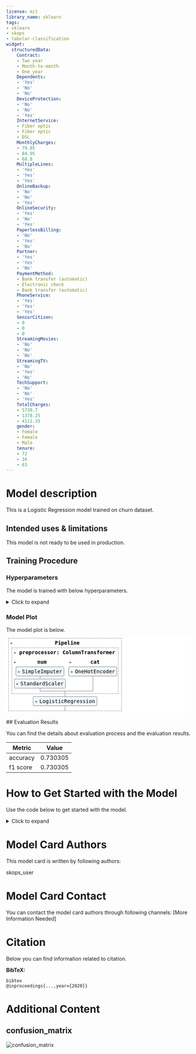 ```yaml
---
license: mit
library_name: sklearn
tags:
- sklearn
- skops
- tabular-classification
widget:
  structuredData:
    Contract:
    - Two year
    - Month-to-month
    - One year
    Dependents:
    - 'Yes'
    - 'No'
    - 'No'
    DeviceProtection:
    - 'No'
    - 'No'
    - 'Yes'
    InternetService:
    - Fiber optic
    - Fiber optic
    - DSL
    MonthlyCharges:
    - 79.05
    - 84.95
    - 68.8
    MultipleLines:
    - 'Yes'
    - 'Yes'
    - 'Yes'
    OnlineBackup:
    - 'No'
    - 'No'
    - 'Yes'
    OnlineSecurity:
    - 'Yes'
    - 'No'
    - 'Yes'
    PaperlessBilling:
    - 'No'
    - 'Yes'
    - 'No'
    Partner:
    - 'Yes'
    - 'Yes'
    - 'No'
    PaymentMethod:
    - Bank transfer (automatic)
    - Electronic check
    - Bank transfer (automatic)
    PhoneService:
    - 'Yes'
    - 'Yes'
    - 'Yes'
    SeniorCitizen:
    - 0
    - 0
    - 0
    StreamingMovies:
    - 'No'
    - 'No'
    - 'No'
    StreamingTV:
    - 'No'
    - 'Yes'
    - 'No'
    TechSupport:
    - 'No'
    - 'No'
    - 'Yes'
    TotalCharges:
    - 5730.7
    - 1378.25
    - 4111.35
    gender:
    - Female
    - Female
    - Male
    tenure:
    - 72
    - 16
    - 63
---
```


# Model description

This is a Logistic Regression model trained on churn dataset.

## Intended uses & limitations

This model is not ready to be used in production.

## Training Procedure

### Hyperparameters

The model is trained with below hyperparameters.

<details>
<summary> Click to expand </summary>

| Hyperparameter                             | Value                                                                             |
|--------------------------------------------|-----------------------------------------------------------------------------------|
| memory                                     |                                                                                   |
| steps                                      | [('preprocessor', ColumnTransformer(transformers=[('num',
                                 Pipeline(steps=[('imputer',
                                                  SimpleImputer(strategy='median')),
                                                 ('std_scaler',
                                                  StandardScaler())]),
                                 ['MonthlyCharges', 'TotalCharges', 'tenure']),
                                ('cat', OneHotEncoder(),
                                 ['SeniorCitizen', 'gender', 'Partner',
                                  'Dependents', 'PhoneService', 'MultipleLines',
                                  'InternetService', 'OnlineSecurity',
                                  'OnlineBackup', 'DeviceProtection',
                                  'TechSupport', 'StreamingTV',
                                  'StreamingMovies', 'Contract',
                                  'PaperlessBilling', 'PaymentMethod'])])), ('classifier', LogisticRegression(class_weight='balanced', max_iter=300))]                                                                                   |
| verbose                                    | False                                                                             |
| preprocessor                               | ColumnTransformer(transformers=[('num',
                                 Pipeline(steps=[('imputer',
                                                  SimpleImputer(strategy='median')),
                                                 ('std_scaler',
                                                  StandardScaler())]),
                                 ['MonthlyCharges', 'TotalCharges', 'tenure']),
                                ('cat', OneHotEncoder(),
                                 ['SeniorCitizen', 'gender', 'Partner',
                                  'Dependents', 'PhoneService', 'MultipleLines',
                                  'InternetService', 'OnlineSecurity',
                                  'OnlineBackup', 'DeviceProtection',
                                  'TechSupport', 'StreamingTV',
                                  'StreamingMovies', 'Contract',
                                  'PaperlessBilling', 'PaymentMethod'])])                                                                                   |
| classifier                                 | LogisticRegression(class_weight='balanced', max_iter=300)                         |
| preprocessor__n_jobs                       |                                                                                   |
| preprocessor__remainder                    | drop                                                                              |
| preprocessor__sparse_threshold             | 0.3                                                                               |
| preprocessor__transformer_weights          |                                                                                   |
| preprocessor__transformers                 | [('num', Pipeline(steps=[('imputer', SimpleImputer(strategy='median')),
                ('std_scaler', StandardScaler())]), ['MonthlyCharges', 'TotalCharges', 'tenure']), ('cat', OneHotEncoder(), ['SeniorCitizen', 'gender', 'Partner', 'Dependents', 'PhoneService', 'MultipleLines', 'InternetService', 'OnlineSecurity', 'OnlineBackup', 'DeviceProtection', 'TechSupport', 'StreamingTV', 'StreamingMovies', 'Contract', 'PaperlessBilling', 'PaymentMethod'])]                                                                                   |
| preprocessor__verbose                      | False                                                                             |
| preprocessor__verbose_feature_names_out    | True                                                                              |
| preprocessor__num                          | Pipeline(steps=[('imputer', SimpleImputer(strategy='median')),
                ('std_scaler', StandardScaler())])                                                                                   |
| preprocessor__cat                          | OneHotEncoder()                                                                   |
| preprocessor__num__memory                  |                                                                                   |
| preprocessor__num__steps                   | [('imputer', SimpleImputer(strategy='median')), ('std_scaler', StandardScaler())] |
| preprocessor__num__verbose                 | False                                                                             |
| preprocessor__num__imputer                 | SimpleImputer(strategy='median')                                                  |
| preprocessor__num__std_scaler              | StandardScaler()                                                                  |
| preprocessor__num__imputer__add_indicator  | False                                                                             |
| preprocessor__num__imputer__copy           | True                                                                              |
| preprocessor__num__imputer__fill_value     |                                                                                   |
| preprocessor__num__imputer__missing_values | nan                                                                               |
| preprocessor__num__imputer__strategy       | median                                                                            |
| preprocessor__num__imputer__verbose        | deprecated                                                                        |
| preprocessor__num__std_scaler__copy        | True                                                                              |
| preprocessor__num__std_scaler__with_mean   | True                                                                              |
| preprocessor__num__std_scaler__with_std    | True                                                                              |
| preprocessor__cat__categories              | auto                                                                              |
| preprocessor__cat__drop                    |                                                                                   |
| preprocessor__cat__dtype                   | <class 'numpy.float64'>                                                           |
| preprocessor__cat__handle_unknown          | error                                                                             |
| preprocessor__cat__max_categories          |                                                                                   |
| preprocessor__cat__min_frequency           |                                                                                   |
| preprocessor__cat__sparse                  | True                                                                              |
| classifier__C                              | 1.0                                                                               |
| classifier__class_weight                   | balanced                                                                          |
| classifier__dual                           | False                                                                             |
| classifier__fit_intercept                  | True                                                                              |
| classifier__intercept_scaling              | 1                                                                                 |
| classifier__l1_ratio                       |                                                                                   |
| classifier__max_iter                       | 300                                                                               |
| classifier__multi_class                    | auto                                                                              |
| classifier__n_jobs                         |                                                                                   |
| classifier__penalty                        | l2                                                                                |
| classifier__random_state                   |                                                                                   |
| classifier__solver                         | lbfgs                                                                             |
| classifier__tol                            | 0.0001                                                                            |
| classifier__verbose                        | 0                                                                                 |
| classifier__warm_start                     | False                                                                             |

</details>

### Model Plot

The model plot is below.

<style>#sk-container-id-3 {color: black;background-color: white;}#sk-container-id-3 pre{padding: 0;}#sk-container-id-3 div.sk-toggleable {background-color: white;}#sk-container-id-3 label.sk-toggleable__label {cursor: pointer;display: block;width: 100%;margin-bottom: 0;padding: 0.3em;box-sizing: border-box;text-align: center;}#sk-container-id-3 label.sk-toggleable__label-arrow:before {content: "▸";float: left;margin-right: 0.25em;color: #696969;}#sk-container-id-3 label.sk-toggleable__label-arrow:hover:before {color: black;}#sk-container-id-3 div.sk-estimator:hover label.sk-toggleable__label-arrow:before {color: black;}#sk-container-id-3 div.sk-toggleable__content {max-height: 0;max-width: 0;overflow: hidden;text-align: left;background-color: #f0f8ff;}#sk-container-id-3 div.sk-toggleable__content pre {margin: 0.2em;color: black;border-radius: 0.25em;background-color: #f0f8ff;}#sk-container-id-3 input.sk-toggleable__control:checked~div.sk-toggleable__content {max-height: 200px;max-width: 100%;overflow: auto;}#sk-container-id-3 input.sk-toggleable__control:checked~label.sk-toggleable__label-arrow:before {content: "▾";}#sk-container-id-3 div.sk-estimator input.sk-toggleable__control:checked~label.sk-toggleable__label {background-color: #d4ebff;}#sk-container-id-3 div.sk-label input.sk-toggleable__control:checked~label.sk-toggleable__label {background-color: #d4ebff;}#sk-container-id-3 input.sk-hidden--visually {border: 0;clip: rect(1px 1px 1px 1px);clip: rect(1px, 1px, 1px, 1px);height: 1px;margin: -1px;overflow: hidden;padding: 0;position: absolute;width: 1px;}#sk-container-id-3 div.sk-estimator {font-family: monospace;background-color: #f0f8ff;border: 1px dotted black;border-radius: 0.25em;box-sizing: border-box;margin-bottom: 0.5em;}#sk-container-id-3 div.sk-estimator:hover {background-color: #d4ebff;}#sk-container-id-3 div.sk-parallel-item::after {content: "";width: 100%;border-bottom: 1px solid gray;flex-grow: 1;}#sk-container-id-3 div.sk-label:hover label.sk-toggleable__label {background-color: #d4ebff;}#sk-container-id-3 div.sk-serial::before {content: "";position: absolute;border-left: 1px solid gray;box-sizing: border-box;top: 0;bottom: 0;left: 50%;z-index: 0;}#sk-container-id-3 div.sk-serial {display: flex;flex-direction: column;align-items: center;background-color: white;padding-right: 0.2em;padding-left: 0.2em;position: relative;}#sk-container-id-3 div.sk-item {position: relative;z-index: 1;}#sk-container-id-3 div.sk-parallel {display: flex;align-items: stretch;justify-content: center;background-color: white;position: relative;}#sk-container-id-3 div.sk-item::before, #sk-container-id-3 div.sk-parallel-item::before {content: "";position: absolute;border-left: 1px solid gray;box-sizing: border-box;top: 0;bottom: 0;left: 50%;z-index: -1;}#sk-container-id-3 div.sk-parallel-item {display: flex;flex-direction: column;z-index: 1;position: relative;background-color: white;}#sk-container-id-3 div.sk-parallel-item:first-child::after {align-self: flex-end;width: 50%;}#sk-container-id-3 div.sk-parallel-item:last-child::after {align-self: flex-start;width: 50%;}#sk-container-id-3 div.sk-parallel-item:only-child::after {width: 0;}#sk-container-id-3 div.sk-dashed-wrapped {border: 1px dashed gray;margin: 0 0.4em 0.5em 0.4em;box-sizing: border-box;padding-bottom: 0.4em;background-color: white;}#sk-container-id-3 div.sk-label label {font-family: monospace;font-weight: bold;display: inline-block;line-height: 1.2em;}#sk-container-id-3 div.sk-label-container {text-align: center;}#sk-container-id-3 div.sk-container {/* jupyter's `normalize.less` sets `[hidden] { display: none; }` but bootstrap.min.css set `[hidden] { display: none !important; }` so we also need the `!important` here to be able to override the default hidden behavior on the sphinx rendered scikit-learn.org. See: https://github.com/scikit-learn/scikit-learn/issues/21755 */display: inline-block !important;position: relative;}#sk-container-id-3 div.sk-text-repr-fallback {display: none;}</style><div id="sk-container-id-3" class="sk-top-container"><div class="sk-text-repr-fallback"><pre>Pipeline(steps=[(&#x27;preprocessor&#x27;,ColumnTransformer(transformers=[(&#x27;num&#x27;,Pipeline(steps=[(&#x27;imputer&#x27;,SimpleImputer(strategy=&#x27;median&#x27;)),(&#x27;std_scaler&#x27;,StandardScaler())]),[&#x27;MonthlyCharges&#x27;,&#x27;TotalCharges&#x27;, &#x27;tenure&#x27;]),(&#x27;cat&#x27;, OneHotEncoder(),[&#x27;SeniorCitizen&#x27;, &#x27;gender&#x27;,&#x27;Partner&#x27;, &#x27;Dependents&#x27;,&#x27;PhoneService&#x27;,&#x27;MultipleLines&#x27;,&#x27;InternetService&#x27;,&#x27;OnlineSecurity&#x27;,&#x27;OnlineBackup&#x27;,&#x27;DeviceProtection&#x27;,&#x27;TechSupport&#x27;, &#x27;StreamingTV&#x27;,&#x27;StreamingMovies&#x27;,&#x27;Contract&#x27;,&#x27;PaperlessBilling&#x27;,&#x27;PaymentMethod&#x27;])])),(&#x27;classifier&#x27;,LogisticRegression(class_weight=&#x27;balanced&#x27;, max_iter=300))])</pre><b>In a Jupyter environment, please rerun this cell to show the HTML representation or trust the notebook. <br />On GitHub, the HTML representation is unable to render, please try loading this page with nbviewer.org.</b></div><div class="sk-container" hidden><div class="sk-item sk-dashed-wrapped"><div class="sk-label-container"><div class="sk-label sk-toggleable"><input class="sk-toggleable__control sk-hidden--visually" id="sk-estimator-id-10" type="checkbox" ><label for="sk-estimator-id-10" class="sk-toggleable__label sk-toggleable__label-arrow">Pipeline</label><div class="sk-toggleable__content"><pre>Pipeline(steps=[(&#x27;preprocessor&#x27;,ColumnTransformer(transformers=[(&#x27;num&#x27;,Pipeline(steps=[(&#x27;imputer&#x27;,SimpleImputer(strategy=&#x27;median&#x27;)),(&#x27;std_scaler&#x27;,StandardScaler())]),[&#x27;MonthlyCharges&#x27;,&#x27;TotalCharges&#x27;, &#x27;tenure&#x27;]),(&#x27;cat&#x27;, OneHotEncoder(),[&#x27;SeniorCitizen&#x27;, &#x27;gender&#x27;,&#x27;Partner&#x27;, &#x27;Dependents&#x27;,&#x27;PhoneService&#x27;,&#x27;MultipleLines&#x27;,&#x27;InternetService&#x27;,&#x27;OnlineSecurity&#x27;,&#x27;OnlineBackup&#x27;,&#x27;DeviceProtection&#x27;,&#x27;TechSupport&#x27;, &#x27;StreamingTV&#x27;,&#x27;StreamingMovies&#x27;,&#x27;Contract&#x27;,&#x27;PaperlessBilling&#x27;,&#x27;PaymentMethod&#x27;])])),(&#x27;classifier&#x27;,LogisticRegression(class_weight=&#x27;balanced&#x27;, max_iter=300))])</pre></div></div></div><div class="sk-serial"><div class="sk-item sk-dashed-wrapped"><div class="sk-label-container"><div class="sk-label sk-toggleable"><input class="sk-toggleable__control sk-hidden--visually" id="sk-estimator-id-11" type="checkbox" ><label for="sk-estimator-id-11" class="sk-toggleable__label sk-toggleable__label-arrow">preprocessor: ColumnTransformer</label><div class="sk-toggleable__content"><pre>ColumnTransformer(transformers=[(&#x27;num&#x27;,Pipeline(steps=[(&#x27;imputer&#x27;,SimpleImputer(strategy=&#x27;median&#x27;)),(&#x27;std_scaler&#x27;,StandardScaler())]),[&#x27;MonthlyCharges&#x27;, &#x27;TotalCharges&#x27;, &#x27;tenure&#x27;]),(&#x27;cat&#x27;, OneHotEncoder(),[&#x27;SeniorCitizen&#x27;, &#x27;gender&#x27;, &#x27;Partner&#x27;,&#x27;Dependents&#x27;, &#x27;PhoneService&#x27;, &#x27;MultipleLines&#x27;,&#x27;InternetService&#x27;, &#x27;OnlineSecurity&#x27;,&#x27;OnlineBackup&#x27;, &#x27;DeviceProtection&#x27;,&#x27;TechSupport&#x27;, &#x27;StreamingTV&#x27;,&#x27;StreamingMovies&#x27;, &#x27;Contract&#x27;,&#x27;PaperlessBilling&#x27;, &#x27;PaymentMethod&#x27;])])</pre></div></div></div><div class="sk-parallel"><div class="sk-parallel-item"><div class="sk-item"><div class="sk-label-container"><div class="sk-label sk-toggleable"><input class="sk-toggleable__control sk-hidden--visually" id="sk-estimator-id-12" type="checkbox" ><label for="sk-estimator-id-12" class="sk-toggleable__label sk-toggleable__label-arrow">num</label><div class="sk-toggleable__content"><pre>[&#x27;MonthlyCharges&#x27;, &#x27;TotalCharges&#x27;, &#x27;tenure&#x27;]</pre></div></div></div><div class="sk-serial"><div class="sk-item"><div class="sk-serial"><div class="sk-item"><div class="sk-estimator sk-toggleable"><input class="sk-toggleable__control sk-hidden--visually" id="sk-estimator-id-13" type="checkbox" ><label for="sk-estimator-id-13" class="sk-toggleable__label sk-toggleable__label-arrow">SimpleImputer</label><div class="sk-toggleable__content"><pre>SimpleImputer(strategy=&#x27;median&#x27;)</pre></div></div></div><div class="sk-item"><div class="sk-estimator sk-toggleable"><input class="sk-toggleable__control sk-hidden--visually" id="sk-estimator-id-14" type="checkbox" ><label for="sk-estimator-id-14" class="sk-toggleable__label sk-toggleable__label-arrow">StandardScaler</label><div class="sk-toggleable__content"><pre>StandardScaler()</pre></div></div></div></div></div></div></div></div><div class="sk-parallel-item"><div class="sk-item"><div class="sk-label-container"><div class="sk-label sk-toggleable"><input class="sk-toggleable__control sk-hidden--visually" id="sk-estimator-id-15" type="checkbox" ><label for="sk-estimator-id-15" class="sk-toggleable__label sk-toggleable__label-arrow">cat</label><div class="sk-toggleable__content"><pre>[&#x27;SeniorCitizen&#x27;, &#x27;gender&#x27;, &#x27;Partner&#x27;, &#x27;Dependents&#x27;, &#x27;PhoneService&#x27;, &#x27;MultipleLines&#x27;, &#x27;InternetService&#x27;, &#x27;OnlineSecurity&#x27;, &#x27;OnlineBackup&#x27;, &#x27;DeviceProtection&#x27;, &#x27;TechSupport&#x27;, &#x27;StreamingTV&#x27;, &#x27;StreamingMovies&#x27;, &#x27;Contract&#x27;, &#x27;PaperlessBilling&#x27;, &#x27;PaymentMethod&#x27;]</pre></div></div></div><div class="sk-serial"><div class="sk-item"><div class="sk-estimator sk-toggleable"><input class="sk-toggleable__control sk-hidden--visually" id="sk-estimator-id-16" type="checkbox" ><label for="sk-estimator-id-16" class="sk-toggleable__label sk-toggleable__label-arrow">OneHotEncoder</label><div class="sk-toggleable__content"><pre>OneHotEncoder()</pre></div></div></div></div></div></div></div></div><div class="sk-item"><div class="sk-estimator sk-toggleable"><input class="sk-toggleable__control sk-hidden--visually" id="sk-estimator-id-17" type="checkbox" ><label for="sk-estimator-id-17" class="sk-toggleable__label sk-toggleable__label-arrow">LogisticRegression</label><div class="sk-toggleable__content"><pre>LogisticRegression(class_weight=&#x27;balanced&#x27;, max_iter=300)</pre></div></div></div></div></div></div></div>

## Evaluation Results

You can find the details about evaluation process and the evaluation results.



| Metric   |    Value |
|----------|----------|
| accuracy | 0.730305 |
| f1 score | 0.730305 |

# How to Get Started with the Model

Use the code below to get started with the model.

<details>
<summary> Click to expand </summary>

```python
import pickle 
with open(dtc_pkl_filename, 'rb') as file: 
    clf = pickle.load(file)
```

</details>




# Model Card Authors

This model card is written by following authors:

skops_user

# Model Card Contact

You can contact the model card authors through following channels:
[More Information Needed]

# Citation

Below you can find information related to citation.

**BibTeX:**
```
bibtex
@inproceedings{...,year={2020}}
```


# Additional Content

## confusion_matrix

![confusion_matrix](confusion_matrix.png)